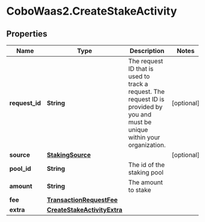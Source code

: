 # CoboWaas2.CreateStakeActivity

## Properties

Name | Type | Description | Notes
------------ | ------------- | ------------- | -------------
**request_id** | **String** | The request ID that is used to track a request. The request ID is provided by you and must be unique within your organization. | [optional] 
**source** | [**StakingSource**](StakingSource.md) |  | [optional] 
**pool_id** | **String** | The id of the staking pool | 
**amount** | **String** | The amount to stake | 
**fee** | [**TransactionRequestFee**](TransactionRequestFee.md) |  | 
**extra** | [**CreateStakeActivityExtra**](CreateStakeActivityExtra.md) |  | 


